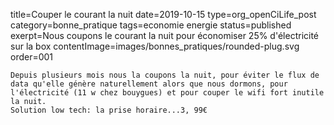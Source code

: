 title=Couper le courant la nuit
date=2019-10-15
type=org_openCiLife_post
category=bonne_pratique
tags=economie energie
status=published
exerpt=Nous coupons le courant la nuit pour économiser 25% d'électricité sur la box
contentImage=images/bonnes_pratiques/rounded-plug.svg
order=001
~~~~~~
Depuis plusieurs mois nous la coupons la nuit, pour éviter le flux de data qu'elle génère naturellement alors que nous dormons, pour l'électricité (11 w chez bouygues) et pour couper le wifi fort inutile la nuit.
Solution low tech: la prise horaire...3, 99€
